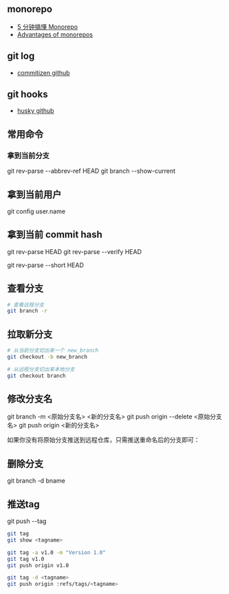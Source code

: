 

## monorepo

- [5 分钟搞懂 Monorepo](https://xie.infoq.cn/article/4f870ba6a7c8e0fd825295c92)
- [Advantages of monorepos](https://danluu.com/monorepo/)


## git log

- [commitizen github](https://github.com/commitizen/cz-cli)


## git hooks

- [husky github](https://github.com/typicode/husky)

## 常用命令

### 拿到当前分支

git rev-parse --abbrev-ref HEAD
git branch --show-current

## 拿到当前用户

git config user.name

## 拿到当前 commit hash

git rev-parse HEAD
git rev-parse --verify HEAD

git rev-parse --short HEAD

## 查看分支

```bash
# 查看远程分支
git branch -r

```

## 拉取新分支

```bash
# 从当前分支切出来一个 new_branch
git checkout -b new_branch

# 从远程分支切出来本地分支
git checkout branch
```

## 修改分支名

git branch -m <原始分支名> <新的分支名>
git push origin --delete <原始分支名>
git push origin <新的分支名>

如果你没有将原始分支推送到远程仓库，只需推送重命名后的分支即可：

## 删除分支

git branch -d bname

## 推送tag

git push --tag

```bash
git tag
git show <tagname>

git tag -a v1.0 -m "Version 1.0"
git tag v1.0
git push origin v1.0

git tag -d <tagname>
git push origin :refs/tags/<tagname>
```
